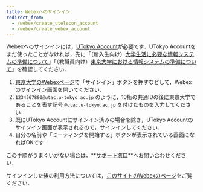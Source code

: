 ```yaml
---
title: Webexへのサインイン
redirect_from:
  - /webex/create_utelecon_account
  - /webex/create_webex_account
---
```


Webexへのサインインには，[UTokyo Account](/utokyo_account/)が必要です．UTokyo Accountをまだ使ったことがなければ，先に「（新入生向け）[大学生活に必要な情報システムの準備について](/oc/)」「（教職員向け）[東京大学における情報システムの準備について](/faculty_members)」を確認してください．

1. [東京大学のWebexページ](https://utelecon.webex.com/)で「サインイン」ボタンを押すなどして，Webexのサインイン画面を開いてください．
1. `1234567890@utac.u-tokyo.ac.jp` のように，10桁の共通IDの後に東京大学であることを表す記号 `@utac.u-tokyo.ac.jp` を付けたものを入力してください．
1. 既にUTokyo Accountにサインイン済みの場合を除き，UTokyo Accountのサインイン画面が表示されるので，サインインしてください．
1. 自分の名前や「ミーティングを開始する」ボタンが表示されている画面になればOKです．

この手順がうまくいかない場合は，**[サポート窓口](/support/)**へお問い合わせください．

サインインした後の利用方法については，[このサイトのWebexのページ](/webex/)をご覧ください．
